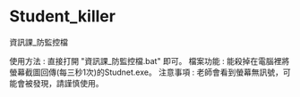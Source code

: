 # Student_killer
資訊課_防監控檔

使用方法 : 直接打開 "資訊課_防監控檔.bat" 即可。
檔案功能 : 能殺掉在電腦裡將螢幕截圖回傳(每三秒1次)的Studnet.exe。
注意事項 : 老師會看到螢幕無訊號，可能會被發現，請謹慎使用。
